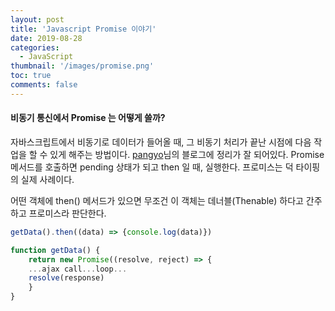 ```yaml
---
layout: post
title: 'Javascript Promise 이야기'
date: 2019-08-28
categories:
  - JavaScript
thumbnail: '/images/promise.png'
toc: true
comments: false
---
```


#### 비동기 통신에서 Promise 는 어떻게 쓸까?

자바스크립트에서 비동기로 데이터가 들어올 때, 그 비동기 처리가 끝난 시점에 다음 작업을 할 수 있게 해주는 방법이다.
[pangyo][pangyo]님의 블로그에 정리가 잘 되어있다.
Promise 메서드를 호출하면 pending 상태가 되고 then 일 때, 실행한다.
프로미스는 덕 타이핑의 실제 사례이다.
<!-- more -->
어떤 객체에 then() 메서드가 있으면 무조건 이 객체는 데너블(Thenable) 하다고 간주하고 프로미스라 판단한다.

```js
getData().then((data) => {console.log(data)})

function getData() {
    return new Promise((resolve, reject) => {
    ...ajax call...loop...
    resolve(response)
    }
}
```

[pangyo]: https://joshua1988.github.io/web-development/javascript/promise-for-beginners/

